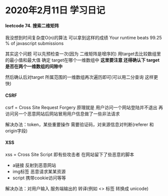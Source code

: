 # 2020年2月11日 学习日记


#### leetcode 74. 搜索二维矩阵

我没想到时间复杂度O(n)的算法 可以拿到这样的成绩
Your runtime beats 99.25 % of javascript submissions

其实这个问题 可以先预检查一次(因为 二维矩阵是增序的)
用target去比较数组里的最小值和最大值 确定 target在哪个一维数组中
**这里要注意 还得确认下 target是否在两个一维数组的间隙中**

然后确认后对target 所属范围的一维数组再次遍历即可(可以用二分查询 这样更快)

#### CSRF

csrf = Cross Site Request Forgery
原理就是 用户访问一个网站登陆并不退出  再访问另一个恶意网站后网站冒用用户信息做了一些非法请求

解决办法：token，某些重要操作 需要验证码，对来源信息对判断(referer 和 origin字段)


#### XSS

xss = Cross Site Script
即有些攻击者 在网站留下了些恶意的脚本 
* a链接 反射到恶意网站
* img标签 恶意请求某某资源
* script 携带cookie访问等等

解决办法：对用户输入 服务端输出的 转译(例如 <> 标签 转换成 unicode)

